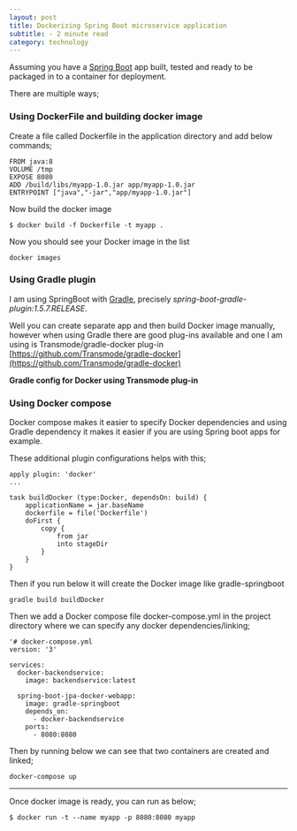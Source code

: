```yaml
---
layout: post
title: Dockerizing Spring Boot microservice application
subtitle: - 2 minute read
category: technology
---
```


Assuming you have a [Spring Boot](https://projects.spring.io/spring-boot/) app built, tested and ready to be packaged in to a container for deployment.

There are multiple ways;

### Using DockerFile and building docker image

Create a file called Dockerfile in the application directory and add below commands;

```
FROM java:8
VOLUME /tmp
EXPOSE 8080
ADD /build/libs/myapp-1.0.jar app/myapp-1.0.jar
ENTRYPOINT ["java","-jar","app/myapp-1.0.jar"]
```

Now build the docker image
```
$ docker build -f Dockerfile -t myapp .
```
Now you should see your Docker image in the list
```
docker images
```

### Using Gradle plugin

I am using SpringBoot with [Gradle](https://gradle.org/), precisely *spring-boot-gradle-plugin:1.5.7.RELEASE*.

Well you can create separate app and then build Docker image manually, however when using Gradle there are good plug-ins available and one I am using is Transmode/gradle-docker plug-in [https://github.com/Transmode/gradle-docker](https://github.com/Transmode/gradle-docker)

**Gradle config for Docker using Transmode plug-in**

### Using Docker compose

Docker compose makes it easier to specify Docker dependencies and using Gradle dependency it makes it easier if you are using Spring boot apps for example.

These additional plugin configurations helps with this;
```
apply plugin: 'docker'
...

task buildDocker (type:Docker, dependsOn: build) {
	applicationName = jar.baseName
	dockerfile = file('Dockerfile')
	doFirst {
		copy {
			from jar
			into stageDir
		}
	}
}
```
Then if you run below it will create the Docker image like gradle-springboot

```
gradle build buildDocker
```
Then we add a Docker compose file docker-compose.yml in the project directory where we can specify any docker dependencies/linking;

```
'# docker-compose.yml
version: '3'

services: 
  docker-backendservice:
    image: backendservice:latest

  spring-boot-jpa-docker-webapp:
    image: gradle-springboot
    depends_on:
      - docker-backendservice
    ports:
      - 8080:8080

```
Then by running below we can see that two containers are created and linked;
```
docker-compose up
```

----
Once docker image is ready, you can run as below;
```
$ docker run -t --name myapp -p 8080:8080 myapp
```


